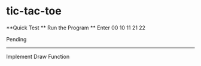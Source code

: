 # tic-tac-toe
**Quick Test
** Run the Program
** Enter 00 10 11 21 22

Pending
************
Implement Draw Function